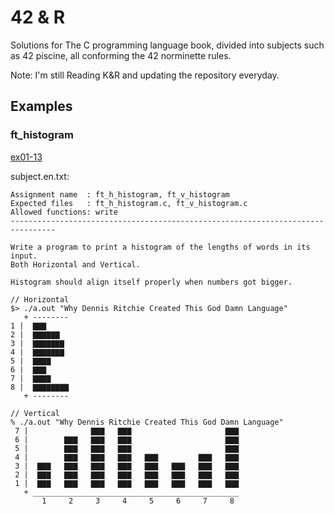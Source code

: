 # 42 & R

Solutions for The C programming language book, divided into subjects such as 42 piscine, all conforming the 42 norminette rules.

Note: I'm still Reading K&R and updating the repository everyday.

## Examples

### ft_histogram
[ex01-13]()

subject.en.txt:
```
Assignment name  : ft_h_histogram, ft_v_histogram
Expected files   : ft_h_histogram.c, ft_v_histogram.c
Allowed functions: write
--------------------------------------------------------------------------------

Write a program to print a histogram of the lengths of words in its input. 
Both Horizontal and Vertical.

Histogram should align itself properly when numbers got bigger.

// Horizontal 
$> ./a.out "Why Dennis Ritchie Created This God Damn Language"
   + --------
1 |  ▇▇▇
2 |  ▇▇▇▇▇▇
3 |  ▇▇▇▇▇▇▇
4 |  ▇▇▇▇▇▇▇
5 |  ▇▇▇▇
6 |  ▇▇▇
7 |  ▇▇▇▇
8 |  ▇▇▇▇▇▇▇▇
   + --------

// Vertical
% ./a.out "Why Dennis Ritchie Created This God Damn Language"               
 7 |              ▇▇▇   ▇▇▇                     ▇▇▇
 6 |        ▇▇▇   ▇▇▇   ▇▇▇                     ▇▇▇
 5 |        ▇▇▇   ▇▇▇   ▇▇▇                     ▇▇▇
 4 |        ▇▇▇   ▇▇▇   ▇▇▇   ▇▇▇         ▇▇▇   ▇▇▇
 3 |  ▇▇▇   ▇▇▇   ▇▇▇   ▇▇▇   ▇▇▇   ▇▇▇   ▇▇▇   ▇▇▇
 2 |  ▇▇▇   ▇▇▇   ▇▇▇   ▇▇▇   ▇▇▇   ▇▇▇   ▇▇▇   ▇▇▇
 1 |  ▇▇▇   ▇▇▇   ▇▇▇   ▇▇▇   ▇▇▇   ▇▇▇   ▇▇▇   ▇▇▇
   + ______________________________________________
       1     2     3     4     5     6     7     8     
```
